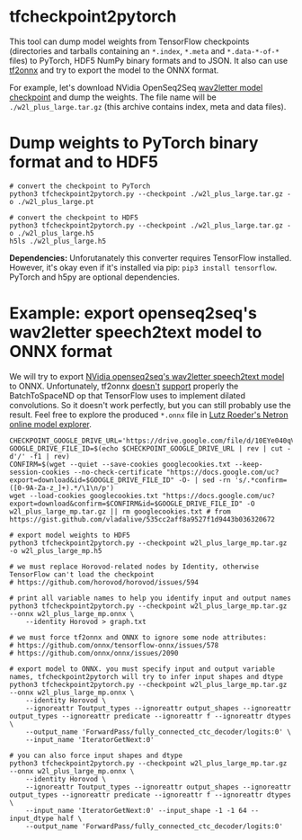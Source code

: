 # tfcheckpoint2pytorch
This tool can dump model weights from TensorFlow checkpoints (directories and tarballs containing an `*.index`, `*.meta` and `*.data-*-of-*` files) to PyTorch, HDF5 NumPy binary formats and to JSON. It also can use [tf2onnx](https://github.com/onnx/tensorflow-onnx) and try to export the model to the ONNX format.

For example, let's download NVidia OpenSeq2Seq [wav2letter model checkpoint](https://nvidia.github.io/OpenSeq2Seq/html/speech-recognition/wave2letter.html#training) and dump the weights. The file name will be `./w2l_plus_large.tar.gz` (this archive contains index, meta and data files).

# Dump weights to PyTorch binary format and to HDF5
```
# convert the checkpoint to PyTorch
python3 tfcheckpoint2pytorch.py --checkpoint ./w2l_plus_large.tar.gz -o ./w2l_plus_large.pt

# convert the checkpoint to HDF5
python3 tfcheckpoint2pytorch.py --checkpoint ./w2l_plus_large.tar.gz -o ./w2l_plus_large.h5
h5ls ./w2l_plus_large.h5
```

**Dependencies:** Unforutanately this converter requires TensorFlow installed. However, it's okay even if it's installed via pip: `pip3 install tensorflow`. PyTorch and h5py are optional dependencies.

# Example: export openseq2seq's wav2letter speech2text model to ONNX format
We will try to export [NVidia openseq2seq's wav2letter speech2text model](https://nvidia.github.io/OpenSeq2Seq/html/speech-recognition/wave2letter.html) to ONNX. Unfortunately, tf2onnx [doesn't](https://github.com/onnx/tensorflow-onnx/issues/571) [support](https://github.com/onnx/tensorflow-onnx/issues/572) properly the BatchToSpaceND op that TensorFlow uses to implement dilated convolutions. So it doesn't work perfectly, but you can still probably use the result. Feel free to explore the produced `*.onnx` file in [Lutz Roeder's Netron online model explorer](https://lutzroeder.github.io/netron/).

```shell
CHECKPOINT_GOOGLE_DRIVE_URL='https://drive.google.com/file/d/10EYe040qVW6cfygSZz6HwGQDylahQNSa'
GOOGLE_DRIVE_FILE_ID=$(echo $CHECKPOINT_GOOGLE_DRIVE_URL | rev | cut -d'/' -f1 | rev)
CONFIRM=$(wget --quiet --save-cookies googlecookies.txt --keep-session-cookies --no-check-certificate "https://docs.google.com/uc?export=download&id=$GOOGLE_DRIVE_FILE_ID" -O- | sed -rn 's/.*confirm=([0-9A-Za-z_]+).*/\1\n/p')
wget --load-cookies googlecookies.txt "https://docs.google.com/uc?export=download&confirm=$CONFIRM&id=$GOOGLE_DRIVE_FILE_ID" -O w2l_plus_large_mp.tar.gz || rm googlecookies.txt # from https://gist.github.com/vladalive/535cc2aff8a9527f1d9443b036320672

# export model weights to HDF5
python3 tfcheckpoint2pytorch.py --checkpoint w2l_plus_large_mp.tar.gz -o w2l_plus_large_mp.h5

# we must replace Horovod-related nodes by Identity, otherwise TensorFlow can't load the checkpoint
# https://github.com/horovod/horovod/issues/594

# print all variable names to help you identify input and output names
python3 tfcheckpoint2pytorch.py --checkpoint w2l_plus_large_mp.tar.gz --onnx w2l_plus_large_mp.onnx \
    --identity Horovod > graph.txt
    
# we must force tf2onnx and ONNX to ignore some node attributes:
# https://github.com/onnx/tensorflow-onnx/issues/578
# https://github.com/onnx/onnx/issues/2090
    
# export model to ONNX. you must specify input and output variable names, tfcheckpoint2pytorch will try to infer input shapes and dtype
python3 tfcheckpoint2pytorch.py --checkpoint w2l_plus_large_mp.tar.gz --onnx w2l_plus_large_mp.onnx \
    --identity Horovod \
    --ignoreattr Toutput_types --ignoreattr output_shapes --ignoreattr output_types --ignoreattr predicate --ignoreattr f --ignoreattr dtypes  \
    --output_name 'ForwardPass/fully_connected_ctc_decoder/logits:0' \
    --input_name 'IteratorGetNext:0'

# you can also force input shapes and dtype
python3 tfcheckpoint2pytorch.py --checkpoint w2l_plus_large_mp.tar.gz --onnx w2l_plus_large_mp.onnx \
    --identity Horovod \
    --ignoreattr Toutput_types --ignoreattr output_shapes --ignoreattr output_types --ignoreattr predicate --ignoreattr f --ignoreattr dtypes  \
    --input_name 'IteratorGetNext:0' --input_shape -1 -1 64 --input_dtype half \
    --output_name 'ForwardPass/fully_connected_ctc_decoder/logits:0'
     
```
